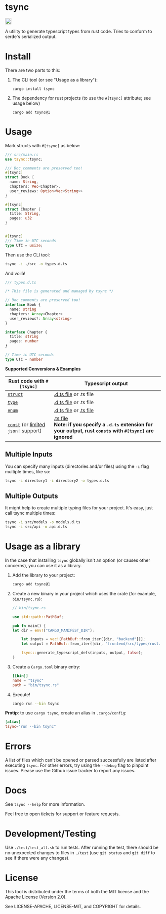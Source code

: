 # tsync

<a href="https://crates.io/crates/tsync"><img src="https://img.shields.io/crates/v/tsync.svg?style=for-the-badge" height="20" alt="License: MIT OR Apache-2.0" /></a>

A utility to generate typescript types from rust code. Tries to conform to serde's serialized output.

# Install

There are two parts to this:

1. The CLI tool (or see "Usage as a library"):

   ```
   cargo install tsync
   ```

2. The dependency for rust projects (to use the `#[tsync]` attribute; see usage below)

   ```
   cargo add tsync@1
   ```

# Usage

Mark structs with `#[tsync]` as below:

```rust
/// src/main.rs
use tsync::tsync;

/// Doc comments are preserved too!
#[tsync]
struct Book {
  name: String,
  chapters: Vec<Chapter>,
  user_reviews: Option<Vec<String>>
}

#[tsync]
struct Chapter {
  title: String,
  pages: u32
}


#[tsync]
/// Time in UTC seconds
type UTC = usize;
```

Then use the CLI tool:

```sh
tsync -i ./src -o types.d.ts
```

And voilà!

```ts
/// types.d.ts

/* This file is generated and managed by tsync */

// Doc comments are preserved too!
interface Book {
  name: string
  chapters: Array<Chapter>
  user_reviews?: Array<string>
}

interface Chapter {
  title: string
  pages: number
}

// Time in UTC seconds
type UTC = number
```

**Supported Conversions & Examples**

| Rust code with `#[tsync]`                                                                               | Typescript output                                                                                                                                            |
|---------------------------------------------------------------------------------------------------------|--------------------------------------------------------------------------------------------------------------------------------------------------------------|
| [`struct`](./test/struct/rust.rs)                                                                       | [.d.ts file](./test/struct/typescript.d.ts) or .ts file                                                                                                      |
| [`type`](./test/type/rust.rs)                                                                           | [.d.ts file](./test/type/typescript.d.ts) or .ts file                                                                                                        |
| [`enum`](./test/enum/rust.rs)                                                                           | [.d.ts file](./test/enum/typescript.d.ts) or [.ts file](./test/enum/typescript.ts)                                                                           |
| [`const`](./test/const/rust.rs) (or [limited](https://github.com/Wulf/tsync/issues/10) `json!` support) | [.ts file](./test/const/typescript.ts)<br>**Note: if you specify a `.d.ts` extension for your output, rust `const`s with `#[tsync]` are ignored**            |


## Multiple Inputs

You can specify many inputs (directories and/or files) using the `-i` flag multiple times, like so:

```sh
tsync -i directory1 -i directory2 -o types.d.ts
```

## Multiple Outputs

It might help to create multiple typing files for your project. It's easy, just call tsync multiple times:

```sh
tsync -i src/models -o models.d.ts
tsync -i src/api -o api.d.ts
```

# Usage as a library

In the case that installing `tsync` globally isn't an option (or causes other concerns), you can use it as a library.

1. Add the library to your project:

   ```sh
   cargo add tsync@1
   ```

2. Create a new binary in your project which uses the crate (for example, `bin/tsync.rs`):
   
   ```rust
   // bin/tsync.rs

   use std::path::PathBuf;
   
   pub fn main() {
   let dir = env!("CARGO_MANIFEST_DIR");
   
       let inputs = vec![PathBuf::from_iter([dir, "backend"])];
       let output = PathBuf::from_iter([dir, "frontend/src/types/rust.d.ts"]);
   
       tsync::generate_typescript_defs(inputs, output, false);
   }
   ```

3. Create a `Cargo.toml` binary entry:
   
   ```toml
   [[bin]]
   name = "tsync"
   path = "bin/tsync.rs"
   ```

4. Execute!

   ```sh
   cargo run --bin tsync
   ```

**Protip**: to use `cargo tsync`, create an alias in `.cargo/config`:

   ```toml
   [alias]
   tsync="run --bin tsync"
   ```

# Errors

A list of files which can't be opened or parsed successfully are listed after executing `tsync`. For other errors, try using the `--debug` flag to pinpoint issues. Please use the Github issue tracker to report any issues.

# Docs

See `tsync --help` for more information.

Feel free to open tickets for support or feature requests.

# Development/Testing

Use `./test/test_all.sh` to run tests.
After running the test, there should be no unexpected changes to files in `./test` (use `git status` and `git diff` to see if there were any changes).

# License

This tool is distributed under the terms of both the MIT license and the Apache License (Version 2.0).

See LICENSE-APACHE, LICENSE-MIT, and COPYRIGHT for details.
